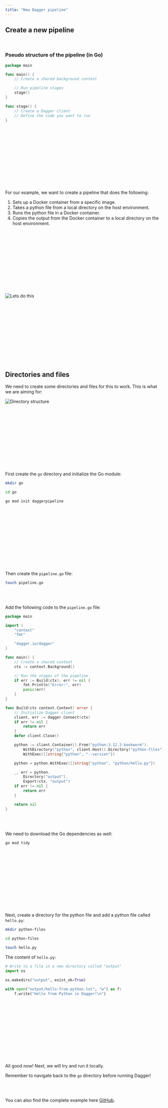 ```yaml
---
title: "New Dagger pipeline"
---
```


## Create a new pipeline

</br>

### Pseudo structure of the pipeline (in Go)

```go
package main

func main() {
    // Create a shared background context

    // Run pipeline stages
    stage()
}

func stage() {
    // Create a Dagger client
    // Define the code you want to run
}
```

</br>
</br>
</br>
</br>
</br>
</br>
</br>
</br>
</br>
</br>
</br>

For our example, we want to create a pipeline that does the following:

1. Sets up a Docker container from a specific image.
2. Takes a python file from a local directory on the host environment.
3. Runs the python file in a Docker container.
4. Copies the output from the Docker container to a local directory on the host environment.

</br>
</br>
</br>
</br>
</br>
</br>
</br>
</br>
</br>
</br>
</br>

![Lets do this](https://media1.tenor.com/m/U902tn7xZ_wAAAAC/adventure-time-jake.gif)

</br>
</br>
</br>
</br>
</br>
</br>
</br>
</br>
</br>
</br>
</br>

## Directories and files

We need to create some directories and files for this to work. This is what we are aiming for:

![Directory structure](../../images/lessons/dagger/dagger-files.png)

</br>
</br>
</br>
</br>
</br>
</br>
</br>
</br>
</br>
</br>
</br>

First create the `go` directory and initialize the Go module:

```bash
mkdir go

cd go

go mod init daggerpipeline
```

</br>
</br>
</br>
</br>
</br>
</br>
</br>
</br>
</br>
</br>
</br>

Then create the `pipeline.go` file:

```bash
touch pipeline.go
```

</br>
</br>

Add the following code to the `pipeline.go` file:

```go
package main

import (
	"context"
	"fmt"

	"dagger.io/dagger"
)

func main() {
	// Create a shared context
	ctx := context.Background()

	// Run the stages of the pipeline
	if err := Build(ctx); err != nil {
		fmt.Println("Error:", err)
		panic(err)
	}
}

func Build(ctx context.Context) error {
	// Initialize Dagger client
	client, err := dagger.Connect(ctx)
	if err != nil {
		return err
	}
	defer client.Close()

	python := client.Container().From("python:3.12.2-bookworm").
		WithDirectory("python", client.Host().Directory("python-files")).
		WithExec([]string{"python", "--version"})

	python = python.WithExec([]string{"python", "python/hello.py"})

	_, err = python.
		Directory("output").
		Export(ctx, "output")
	if err != nil {
		return err
	}

	return nil
}
```

</br>
</br>

We need to download the Go dependencies as well:

```bash
go mod tidy
```

</br>
</br>
</br>
</br>
</br>
</br>
</br>
</br>
</br>
</br>
</br>

Next, create a directory for the python file and add a python file called `hello.py`:

```bash
mkdir python-files

cd python-files

touch hello.py
```

The content of `hello.py`:

```python
# Write to a file in a new directory called "output"
import os

os.makedirs("output", exist_ok=True)

with open("output/hello-from-python.txt", "w") as f:
    f.write("Hello from Python in Dagger!\n")
```

</br>
</br>
</br>
</br>
</br>
</br>
</br>
</br>
</br>
</br>
</br>

All good now! Next, we will try and run it locally.

Remember to navigate back to the `go` directory before running Dagger!

</br>
</br>

You can also find the complete example here [GitHub](https://github.com/lasselundstenjensen/dagger-in-practice/tree/main/go).

</br>
</br>
